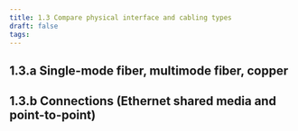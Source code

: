```yaml
---
title: 1.3 Compare physical interface and cabling types
draft: false
tags:
---
```

## 1.3.a Single-mode fiber, multimode fiber, copper
## 1.3.b Connections (Ethernet shared media and point-to-point)
